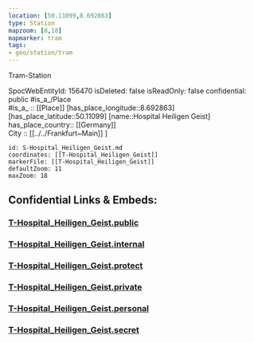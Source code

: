 ```yaml
---
location: [50.11099,8.692863] 
type: Station 
mapzoom: [8,18] 
mapmarker: tram 
tags:
- geo/station/tram
---
```


Tram-Station

SpocWebEntityId: 156470
isDeleted: false
isReadOnly: false
confidential: public
#is_a_/Place  
#is_a_ :: [[Place]] 
[has_place_longitude::8.692863] 
[has_place_latitude::50.11099] 
[name::Hospital Heiligen Geist] 
has_place_country:: [[Germany]]  
City :: [[../../Frankfurt~Main]] ] 


```leaflet
id: S-Hospital_Heiligen_Geist.md
coordinates: [[T-Hospital_Heiligen_Geist]] 
markerFile: [[T-Hospital_Heiligen_Geist]] 
defaultZoom: 11 
maxZoom: 18
```


## Confidential Links & Embeds: 

### [T-Hospital_Heiligen_Geist.public](/_public/\Earth\Continent\Europe\Europe~Central\Germany\Germany~West\Hessen\counties~Hessen\Frankfurt~Main\Stations-FFM~TT-Hospital_Heiligen_Geist.public.md) 

### [T-Hospital_Heiligen_Geist.internal](/_internal/\Earth\Continent\Europe\Europe~Central\Germany\Germany~West\Hessen\counties~Hessen\Frankfurt~Main\Stations-FFM~TT-Hospital_Heiligen_Geist.internal.md) 

### [T-Hospital_Heiligen_Geist.protect](/_protect/\Earth\Continent\Europe\Europe~Central\Germany\Germany~West\Hessen\counties~Hessen\Frankfurt~Main\Stations-FFM~TT-Hospital_Heiligen_Geist.protect.md) 

### [T-Hospital_Heiligen_Geist.private](/_private/\Earth\Continent\Europe\Europe~Central\Germany\Germany~West\Hessen\counties~Hessen\Frankfurt~Main\Stations-FFM~TT-Hospital_Heiligen_Geist.private.md) 

### [T-Hospital_Heiligen_Geist.personal](/_personal/\Earth\Continent\Europe\Europe~Central\Germany\Germany~West\Hessen\counties~Hessen\Frankfurt~Main\Stations-FFM~TT-Hospital_Heiligen_Geist.personal.md) 

### [T-Hospital_Heiligen_Geist.secret](/_secret/\Earth\Continent\Europe\Europe~Central\Germany\Germany~West\Hessen\counties~Hessen\Frankfurt~Main\Stations-FFM~TT-Hospital_Heiligen_Geist.secret.md)

